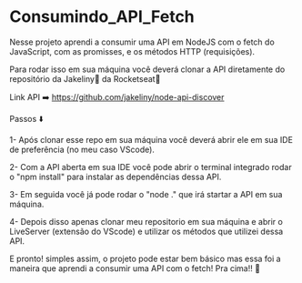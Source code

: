 # Consumindo_API_Fetch

Nesse projeto aprendi a consumir uma API em NodeJS com o fetch do JavaScript, com as promisses, e os métodos HTTP (requisições).

Para rodar isso em sua máquina você deverá clonar a API diretamente do repositório da Jakeliny👩‍ da Rocketseat🚀

Link API ➡️ https://github.com/jakeliny/node-api-discover

<p>Passos ⬇️</p>
<p>1- Após clonar esse repo em sua máquina você deverá abrir ele em sua IDE de preferência (no meu caso VScode).</p>
<p>2- Com a API aberta em sua IDE você pode abrir o terminal integrado rodar o "npm install" para instalar as dependências dessa API.</p>
<p>3- Em seguida você já pode rodar o "node ." que irá startar a API em sua máquina.</p>
<p>4- Depois disso apenas clonar meu repositorio em sua máquina e abrir o LiveServer (extensão do VScode) e utilizar os métodos que utilizei dessa API.</p>

E pronto! simples assim, o projeto pode estar bem básico mas essa foi a maneira que aprendi a consumir uma API com o fetch! Pra cima!! 🤙

